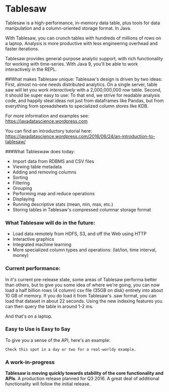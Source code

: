 Tablesaw
=======
   
Tablesaw is a high-performance, in-memory data table, plus tools for data manipulation and a column-oriented storage format. In Java.

With Tablesaw, you can crunch tables with hundreds of millions of rows on a laptop. Analysis is more productive with less engineering overhead and faster iterations. 

Tablesaw provides general-purpose analytic support, with rich functionality for working with time-series. With Java 9, you'll be able to work interactively in the REPL. 

##What makes Tablesaw unique:
Tablesaw's design is driven by two ideas: 
First, almost no-one needs distributed analytics. On a single server, table saw will let you work _interactively_ with a 2,000,000,000 row table. 
Second, it should be super easy to use: To that end, we strive for readable analysis code, and happily steal ideas not just from dataframes like Pandas, but from everything from spreadsheets to specialized column stores like KDB.

For more information and examples see: https://javadatascience.wordpress.com

You can find an introductory tutorial here: https://javadatascience.wordpress.com/2016/06/24/an-introduction-to-tablesaw/

###What Tableswaw does today: 
* Import data from RDBMS and CSV files 
* Viewing table metadata
* Adding and removing columns
* Sorting 
* Filtering  
* Grouping
* Performing map and reduce operations
* Displaying
* Running descriptive stats (mean, min, max, etc.)
* Storing tables in Tablesaw's compressed columnar storage format

### What Tablesaw will do in the future:
* Load data remotely from HDFS, S3, and off the Web using HTTP
* Interactive graphics
* Integrated machine learning
* More specialized column types and operations: (lat/lon, time interval, money)

### Current performance:
In it's current pre-release state, some areas of Tablesaw performa better than others, but to give you some idea of where we're going, you can now load a half billion rows (4 column) csv file (35GB on disk) entirely into about 10 GB of memory. If you do load it from Tablesaw's .saw format, you can load that dataset in about 22 seconds. Using the new indexing features you can then query the table in around 1-2 ms.

And that's on a laptop.

### Easy to Use is Easy to Say
To give you a sense of the API, here's an example:

```
Check this spot in a day or two for a real-worldy example.
```

### A work-in-progress
__Tablesaw is moving quickly towards stability of the core functionality and APIs__. A production release planned for Q3 2016. A great deal of additional functionality will follow the initial release.

